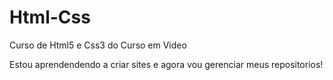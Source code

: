 # Html-Css
 Curso de Html5 e Css3 do Curso em Video

Estou aprendendendo a criar sites e agora vou gerenciar meus repositorios!